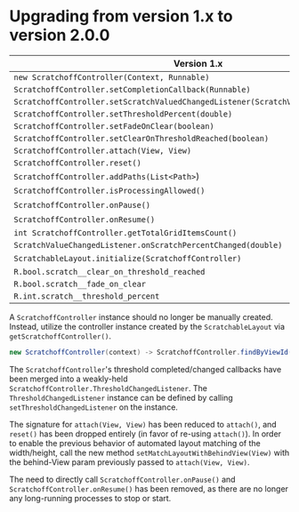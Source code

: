 # Upgrading from version 1.x to version 2.0.0

Version 1.x | Version 2.0.0
--- | --- 
`new ScratchoffController(Context, Runnable)` | `new ScratchoffController(View)` 
`ScratchoffController.setCompletionCallback(Runnable)` | `ScratchoffController.setThresholdChangedListener(ScratchoffController.ThresholdChangedListener)`
`ScratchoffController.setScratchValuedChangedListener(ScratchValueChangedListener)` | `ScratchoffController.setThresholdChangedListener(ScratchoffController.ThresholdChangedListener)`
`ScratchoffController.setThresholdPercent(double)` | `ScratchoffController.setThresholdCompletionPercent(float)`
`ScratchoffController.setFadeOnClear(boolean)` | `ScratchoffController.setClearAnimationEnabled(float)`
`ScratchoffController.setClearOnThresholdReached(boolean)` | `ScratchoffController.setClearOnThresholdReachedEnabled(float)`
`ScratchoffController.attach(View, View)` | `ScratchoffController.attach()`
`ScratchoffController.reset()` | `ScratchoffController.attach()`
`ScratchoffController.addPaths(List<Path>`) | `ScratchoffController.addScratchPathPoints(Collection<ScratchPathPoint>)`
`ScratchoffController.isProcessingAllowed()` | None
`ScratchoffController.onPause()` | None
`ScratchoffController.onResume()` | None
`int ScratchoffController.getTotalGridItemsCount()` | `int[] ScratchoffController.getScratchableLayoutSize()`
`ScratchValueChangedListener.onScratchPercentChanged(double)` | `ScratchoffController.Delegate.onScratchPercentChanged(ScratchoffController, float)`
`ScratchableLayout.initialize(ScratchoffController)` | None
`R.bool.scratch__clear_on_threshold_reached` | `R.bool.scratch__clear_on_threshold_reached_enabled`
`R.bool.scratch__fade_on_clear` | `R.bool.scratch__clear_animation_enabled`
`R.int.scratch__threshold_percent` | `R.int.scratch__threshold_completion_percent`

A `ScratchoffController` instance should no longer be manually created. Instead, utilize the controller instance created by the `ScratchableLayout` via `getScratchoffController()`.

```java
new ScratchoffController(context) -> ScratchoffController.findByViewId(activity, R.id.scratch_view)
```

The `ScratchoffController`'s threshold completed/changed callbacks have been merged into a weakly-held `ScratchoffController.ThresholdChangedListener`. The `ThresholdChangedListener` instance can be defined by calling `setThresholdChangedListener` on the instance.

The signature for `attach(View, View)` has been reduced to `attach()`, and `reset()` has been dropped entirely (in favor of re-using `attach()`). In order to enable the previous behavior of automated layout matching of the width/height, call the new method `setMatchLayoutWithBehindView(View)` with the behind-View param previously passed to `attach(View, View)`.

The need to directly call `ScratchoffController.onPause()` and `ScratchoffController.onResume()` has been removed, as there are no longer any long-running processes to stop or start.